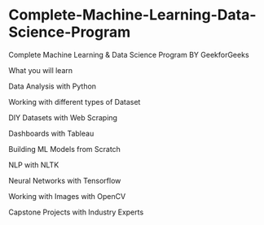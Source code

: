 # Complete-Machine-Learning-Data-Science-Program
Complete Machine Learning &amp; Data Science Program BY GeekforGeeks

What you will learn



Data Analysis with Python

Working with different types of Dataset

DIY Datasets with Web Scraping

Dashboards with Tableau

Building ML Models from Scratch

NLP with NLTK 

Neural Networks with Tensorflow

Working with Images with OpenCV

Capstone Projects with Industry Experts

